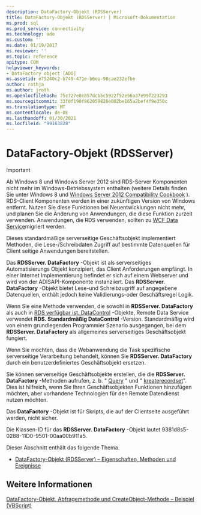 ```yaml
---
description: DataFactory-Objekt (RDSServer)
title: DataFactory-Objekt (RDSServer) | Microsoft-Dokumentation
ms.prod: sql
ms.prod_service: connectivity
ms.technology: ado
ms.custom: ''
ms.date: 01/19/2017
ms.reviewer: ''
ms.topic: reference
apitype: COM
helpviewer_keywords:
- DataFactory object [ADO]
ms.assetid: e75240c2-b749-471e-b6ea-98cae232efbe
author: rothja
ms.author: jroth
ms.openlocfilehash: 75c727e8c857dcb5c5922f52e56a37e99f223293
ms.sourcegitcommit: 33f0f190f962059826e002be165a2bef4f9e350c
ms.translationtype: MT
ms.contentlocale: de-DE
ms.lasthandoff: 01/30/2021
ms.locfileid: "99163828"
---
```

# <a name="datafactory-object-rdsserver"></a>DataFactory-Objekt (RDSServer)
> [!IMPORTANT]
>  Ab Windows 8 und Windows Server 2012 sind RDS-Server Komponenten nicht mehr im Windows-Betriebssystem enthalten (weitere Details finden Sie unter Windows 8 und [Windows Server 2012 Compatibility Cookbook](https://www.microsoft.com/download/details.aspx?id=27416) ). RDS-Client Komponenten werden in einer zukünftigen Version von Windows entfernt. Nutzen Sie diese Funktionen bei Neuentwicklungen nicht mehr, und planen Sie die Änderung von Anwendungen, die diese Funktion zurzeit verwenden. Anwendungen, die RDS verwenden, sollten zu [WCF Data Service](/dotnet/framework/wcf/)migriert werden.  
  
 Dieses standardmäßige serverseitige Geschäftsobjekt implementiert Methoden, die Lese-/Schreibdaten Zugriff auf bestimmte Datenquellen für Client seitige Anwendungen bereitstellen.  
  
 Das **RDSServer. DataFactory** -Objekt ist als serverseitiges Automatisierungs Objekt konzipiert, das Client Anforderungen empfängt. In einer Internet Implementierung befindet er sich auf einem Webserver und wird von der ADISAPI-Komponente instanziiert. Das **RDSServer. DataFactory** -Objekt bietet Lese-und Schreibzugriff auf angegebene Datenquellen, enthält jedoch keine Validierungs-oder Geschäftsregel Logik.  
  
 Wenn Sie eine Methode verwenden, die sowohl in **RDSServer. DataFactory** als auch in [RDS verfügbar ist. DataControl](./datacontrol-object-rds.md) -Objekte, Remote Data Service verwendet **RDS. Standardmäßig DataControl** -Version. Standardmäßig wird von einem grundlegenden Programmier Szenario ausgegangen, bei dem **RDSServer. DataFactory** als allgemeines serverseitiges Geschäftsobjekt fungiert.  
  
 Wenn Sie möchten, dass die Webanwendung die Task spezifische serverseitige Verarbeitung behandelt, können Sie **RDSServer. DataFactory** durch ein benutzerdefiniertes Geschäftsobjekt ersetzen.  
  
 Sie können serverseitige Geschäftsobjekte erstellen, die die **RDSServer. DataFactory** -Methoden aufrufen, z. b. " [Query](./query-method-rds.md) " und " [kreaterecordset](./createrecordset-method-rds.md)". Dies ist hilfreich, wenn Sie Ihren Geschäftsobjekten Funktionen hinzufügen möchten, aber vorhandene Technologien für den Remote Datendienst nutzen möchten.  
  
 Das **DataFactory** -Objekt ist für Skripts, die auf der Clientseite ausgeführt werden, nicht sicher.  
  
 Die Klassen-ID für das **RDSServer. DataFactory** -Objekt lautet 9381d8s5-0288-11D0-9501-00aa00b911a5.  
  
 Dieser Abschnitt enthält das folgende Thema.  
  
-   [DataFactory-Objekt (RDSServer) – Eigenschaften, Methoden und Ereignisse](./datafactory-object-rdsserver-properties-methods-and-events.md)  
  
## <a name="see-also"></a>Weitere Informationen  
 [DataFactory-Objekt, Abfragemethode und CreateObject-Methode – Beispiel (VBScript)](./datafactory-object-query-method-and-createobject-method-example-vbscript.md)